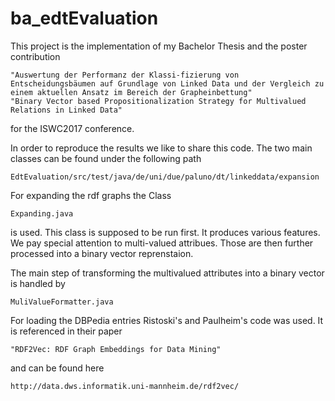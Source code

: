 # ba_edtEvaluation

This project is the implementation of my Bachelor Thesis and the poster contribution

    "Auswertung der Performanz der Klassi-fizierung von Entscheidungsbäumen auf Grundlage von Linked Data und der Vergleich zu  einem aktuellen Ansatz im Bereich der Grapheinbettung"
    "Binary Vector based Propositionalization Strategy for Multivalued Relations in Linked Data"

for the ISWC2017 conference.

In order to reproduce the results we like to share this code.
The two main classes can be found under the following path

    EdtEvaluation/src/test/java/de/uni/due/paluno/dt/linkeddata/expansion

For expanding the rdf graphs the Class 
  
    Expanding.java 
 
is used. This class is supposed to be run first. It produces various features. We pay special attention to multi-valued attribues.
Those are then further processed into a binary vector reprenstaion.
 
The main step of transforming the multivalued attributes into a binary vector is handled by
 
    MuliValueFormatter.java

For loading the DBPedia entries Ristoski's and Paulheim's code was used. It is referenced in their paper

    "RDF2Vec: RDF Graph Embeddings for Data Mining"

and can be found here

    http://data.dws.informatik.uni-mannheim.de/rdf2vec/
